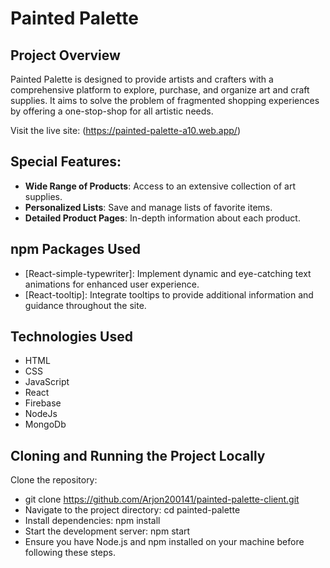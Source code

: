 # Painted Palette

## Project Overview
Painted Palette is designed to provide artists and crafters with a comprehensive platform to explore, purchase, and organize art and craft supplies. It aims to solve the problem of fragmented shopping experiences by offering a one-stop-shop for all artistic needs.

Visit the live site: (https://painted-palette-a10.web.app/)

## Special Features:
- **Wide Range of Products**: Access to an extensive collection of art supplies.
- **Personalized Lists**: Save and manage lists of favorite items.
- **Detailed Product Pages**: In-depth information about each product.

## npm Packages Used
- [React-simple-typewriter]: Implement dynamic and eye-catching text animations for enhanced user experience.
- [React-tooltip]: Integrate tooltips to provide additional information and guidance throughout the site.

## Technologies Used
- HTML
- CSS
- JavaScript
- React
- Firebase
- NodeJs
- MongoDb

## Cloning and Running the Project Locally

Clone the repository: 
- git clone <https://github.com/Arjon200141/painted-palette-client.git>
- Navigate to the project directory: cd painted-palette
- Install dependencies: npm install
- Start the development server: npm start
- Ensure you have Node.js and npm installed on your machine before following these steps.
